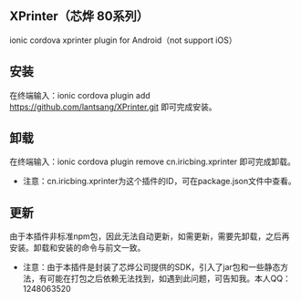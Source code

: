 ## XPrinter（芯烨 80系列）
ionic cordova xprinter plugin for Android（not support iOS）

## 安装
在终端输入：ionic cordova plugin add https://github.com/lantsang/XPrinter.git 
即可完成安装。

## 卸载
在终端输入：ionic cordova plugin remove cn.iricbing.xprinter
即可完成卸载。
* 注意：cn.iricbing.xprinter为这个插件的ID，可在package.json文件中查看。

## 更新
由于本插件非标准npm包，因此无法自动更新，如需更新，需要先卸载，之后再安装。卸载和安装的命令与前文一致。
* 注意：由于本插件是封装了芯烨公司提供的SDK，引入了jar包和一些静态方法，有可能在打包之后依赖无法找到，如遇到此问题，可告知我。本人QQ：1248063520



